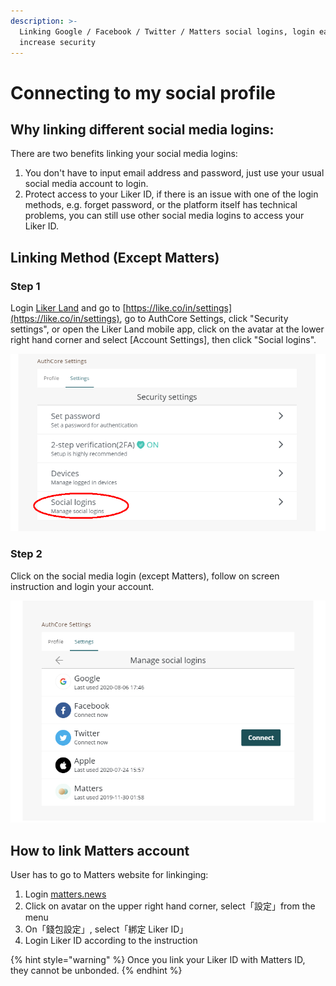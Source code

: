 ```yaml
---
description: >-
  Linking Google / Facebook / Twitter / Matters social logins, login easier and
  increase security
---
```


# Connecting to my social profile

## Why linking different social media logins:

There are two benefits linking your social media logins:

1. You don't have to input email address and password, just use your usual social media account to login.
2. Protect access to your Liker ID, if there is an issue with one of the login methods, e.g. forget password, or the platform itself has technical problems, you can still use other social media logins to access your Liker ID.

## Linking Method \(Except Matters\)

### Step 1

Login [Liker Land](https://liker.land/) and go to [https://like.co/in/settings](https://like.co/in/settings), go to AuthCore Settings, click "Security settings", or open the Liker Land mobile app, click on the avatar at the lower right hand corner and select \[Account Settings\], then click "Social logins".

![](../../.gitbook/assets/social-media-logins-1-en.png)

### Step 2

Click on the social media login \(except Matters\), follow on screen instruction and login your account.

![](../../.gitbook/assets/social-media-logins-2-en.png)

## **How to link Matters account**

User has to go to Matters website for linkinging:

1. Login [matters.news](https://matters.news/)
2. Click on avatar on the upper right hand corner, select「設定」from the menu
3. On「錢包設定」, select「綁定 Liker ID」
4. Login Liker ID according to the instruction

{% hint style="warning" %}
Once you link your Liker ID with Matters ID, they cannot be unbonded.
{% endhint %}

